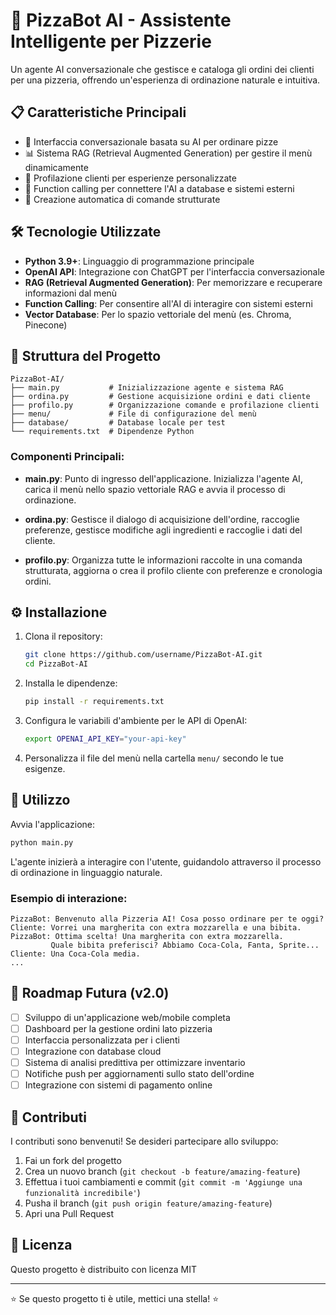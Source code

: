 # 🍕 PizzaBot AI - Assistente Intelligente per Pizzerie
Un agente AI conversazionale che gestisce e cataloga gli ordini dei clienti per una pizzeria, offrendo un'esperienza di ordinazione naturale e intuitiva.

## 📋 Caratteristiche Principali

- 🤖 Interfaccia conversazionale basata su AI per ordinare pizze
- 📊 Sistema RAG (Retrieval Augmented Generation) per gestire il menù dinamicamente
- 👤 Profilazione clienti per esperienze personalizzate
- 🔄 Function calling per connettere l'AI a database e sistemi esterni
- 🧾 Creazione automatica di comande strutturate

## 🛠️ Tecnologie Utilizzate

- **Python 3.9+**: Linguaggio di programmazione principale
- **OpenAI API**: Integrazione con ChatGPT per l'interfaccia conversazionale
- **RAG (Retrieval Augmented Generation)**: Per memorizzare e recuperare informazioni dal menù
- **Function Calling**: Per consentire all'AI di interagire con sistemi esterni
- **Vector Database**: Per lo spazio vettoriale del menù (es. Chroma, Pinecone)

## 📁 Struttura del Progetto

```
PizzaBot-AI/
├── main.py           # Inizializzazione agente e sistema RAG 
├── ordina.py         # Gestione acquisizione ordini e dati cliente
├── profilo.py        # Organizzazione comande e profilazione clienti
├── menu/             # File di configurazione del menù
├── database/         # Database locale per test
└── requirements.txt  # Dipendenze Python
```

### Componenti Principali:

- **main.py**: Punto di ingresso dell'applicazione. Inizializza l'agente AI, carica il menù nello spazio vettoriale RAG e avvia il processo di ordinazione.

- **ordina.py**: Gestisce il dialogo di acquisizione dell'ordine, raccoglie preferenze, gestisce modifiche agli ingredienti e raccoglie i dati del cliente.

- **profilo.py**: Organizza tutte le informazioni raccolte in una comanda strutturata, aggiorna o crea il profilo cliente con preferenze e cronologia ordini.

## ⚙️ Installazione

1. Clona il repository:
   ```bash
   git clone https://github.com/username/PizzaBot-AI.git
   cd PizzaBot-AI
   ```

2. Installa le dipendenze:
   ```bash
   pip install -r requirements.txt
   ```

3. Configura le variabili d'ambiente per le API di OpenAI:
   ```bash
   export OPENAI_API_KEY="your-api-key"
   ```

4. Personalizza il file del menù nella cartella `menu/` secondo le tue esigenze.

## 🚀 Utilizzo

Avvia l'applicazione:
```bash
python main.py
```

L'agente inizierà a interagire con l'utente, guidandolo attraverso il processo di ordinazione in linguaggio naturale.

### Esempio di interazione:

```
PizzaBot: Benvenuto alla Pizzeria AI! Cosa posso ordinare per te oggi?
Cliente: Vorrei una margherita con extra mozzarella e una bibita.
PizzaBot: Ottima scelta! Una margherita con extra mozzarella. 
         Quale bibita preferisci? Abbiamo Coca-Cola, Fanta, Sprite...
Cliente: Una Coca-Cola media.
...
```

## 📱 Roadmap Futura (v2.0)

- [ ] Sviluppo di un'applicazione web/mobile completa
- [ ] Dashboard per la gestione ordini lato pizzeria
- [ ] Interfaccia personalizzata per i clienti
- [ ] Integrazione con database cloud
- [ ] Sistema di analisi predittiva per ottimizzare inventario
- [ ] Notifiche push per aggiornamenti sullo stato dell'ordine
- [ ] Integrazione con sistemi di pagamento online

## 🤝 Contributi

I contributi sono benvenuti! Se desideri partecipare allo sviluppo:

1. Fai un fork del progetto
2. Crea un nuovo branch (`git checkout -b feature/amazing-feature`)
3. Effettua i tuoi cambiamenti e commit (`git commit -m 'Aggiunge una funzionalità incredibile'`)
4. Pusha il branch (`git push origin feature/amazing-feature`)
5. Apri una Pull Request

## 📄 Licenza

Questo progetto è distribuito con licenza MIT

---

⭐️ Se questo progetto ti è utile, mettici una stella! ⭐️
